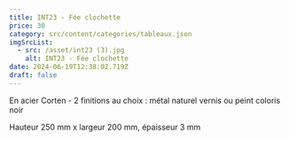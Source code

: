 ```yaml
---
title: INT23 - Fée clochette
price: 30
category: src/content/categories/tableaux.json
imgSrcList:
  - src: /asset/int23 (3).jpg
    alt: INT23 - Fée clochette
date: 2024-06-19T12:38:02.719Z
draft: false
---
```


En acier Corten - 2 finitions au choix : métal naturel vernis ou peint coloris noir

Hauteur 250 mm x largeur 200 mm, épaisseur 3 mm
